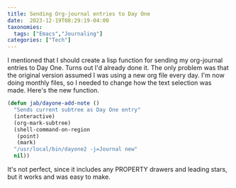 ```yaml
---
title: Sending Org-journal entries to Day One
date:  2023-12-19T08:29:19-04:00
taxonomies:
  tags: ["Emacs","Journaling"]
categories: ["Tech"]
---
```


I mentioned that I should create a lisp function for sending my org-journal entries to Day One. Turns out I'd already done it. The only problem was that the original version assumed I was using a new org file every day. I'm now doing monthly files, so I needed to change how the text selection was made. Here's the new function.

```lisp
(defun jab/dayone-add-note ()
  "Sends current subtree as Day One entry"
  (interactive)
  (org-mark-subtree)
  (shell-command-on-region
   (point)
   (mark)
  "/usr/local/bin/dayone2 -j=Journal new"
  nil))
```

It's not perfect, since it includes any PROPERTY drawers and leading stars, but it works and was easy to make.
